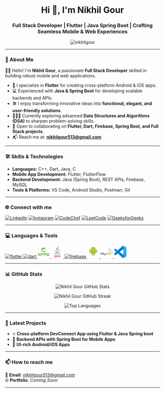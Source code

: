 <h1 align="center">Hi 👋, I'm Nikhil Gour</h1>
<h3 align="center">Full Stack Developer | Flutter | Java Spring Boot | Crafting Seamless Mobile & Web Experiences</h3>

<p align="center">
  <img src="https://komarev.com/ghpvc/?username=nikhilgour&label=Profile%20views&color=0e75b6&style=flat" alt="nikhilgour" />
</p>

---

### 🚀 About Me

👋🏻 Hello! I'm **Nikhil Gour**, a passionate **Full Stack Developer** skilled in building robust mobile and web applications.  

- 📱 I specialize in **Flutter** for creating cross-platform Android & iOS apps.  
- 💻 Experienced with **Java & Spring Boot** for developing scalable backends and APIs.  
- 🛠️ I enjoy transforming innovative ideas into **functional, elegant, and user-friendly solutions**.  
- 👨🏻‍💻 Currently exploring advanced **Data Structures and Algorithms (DSA)** to sharpen problem-solving skills.  
- 🤝 Open to collaborating on **Flutter, Dart, Firebase, Spring Boot, and Full Stack projects**.  
- 📬 Reach me at: **nikhilgour513@gmail.com**  

---

### 🛠 Skills & Technologies  

- **Languages:** C++, Dart, Java, C  
- **Mobile App Development:** Flutter, FlutterFlow  
- **Backend Development:** Java (Spring Boot), REST APIs, Firebase, MySQL  
- **Tools & Platforms:** VS Code, Android Studio, Postman, Git  

---

### 🌐 Connect with me

<p align="left">
<a href="https://linkedin.com/in/nikhil-gour-55737b229" target="_blank"><img src="https://img.shields.io/badge/LinkedIn-blue?style=for-the-badge&logo=linkedin" alt="LinkedIn" /></a>
<a href="https://instagram.com/_nikhilgour" target="_blank"><img src="https://img.shields.io/badge/Instagram-%23E4405F.svg?style=for-the-badge&logo=instagram&logoColor=white" alt="Instagram" /></a>
<a href="https://www.codechef.com/users/nikhilgour513" target="_blank"><img src="https://img.shields.io/badge/CodeChef-5B4638?style=for-the-badge&logo=codechef&logoColor=white" alt="CodeChef" /></a>
<a href="https://leetcode.com/nikhilgour513/" target="_blank"><img src="https://img.shields.io/badge/LeetCode-FFA116?style=for-the-badge&logo=leetcode&logoColor=black" alt="LeetCode" /></a>
<a href="https://auth.geeksforgeeks.org/user/nikhilgour" target="_blank"><img src="https://img.shields.io/badge/GeeksforGeeks-0F9D58?style=for-the-badge&logo=geeksforgeeks&logoColor=white" alt="GeeksforGeeks" /></a>
</p>

---

### 💻 Languages & Tools

<p align="left">
  <a href="https://flutter.dev" target="_blank" rel="noreferrer">
    <img src="https://www.vectorlogo.zone/logos/flutterio/flutterio-icon.svg" alt="flutter" width="40" height="40"/> 
  </a>
  <a href="https://dart.dev" target="_blank" rel="noreferrer">
    <img src="https://www.vectorlogo.zone/logos/dartlang/dartlang-icon.svg" alt="dart" width="40" height="40"/> 
  </a>
  <a href="https://spring.io/projects/spring-boot" target="_blank" rel="noreferrer">
    <img src="https://raw.githubusercontent.com/devicons/devicon/master/icons/spring/spring-original-wordmark.svg" alt="spring boot" width="40" height="40"/> 
  </a>
  <a href="https://www.java.com/" target="_blank" rel="noreferrer">
    <img src="https://raw.githubusercontent.com/devicons/devicon/master/icons/java/java-original-wordmark.svg" alt="java" width="40" height="40"/> 
  </a>
  <a href="https://firebase.google.com/" target="_blank" rel="noreferrer">
    <img src="https://www.vectorlogo.zone/logos/firebase/firebase-icon.svg" alt="firebase" width="40" height="40"/> 
  </a>
  <a href="https://developer.android.com" target="_blank" rel="noreferrer">
    <img src="https://raw.githubusercontent.com/devicons/devicon/master/icons/android/android-original-wordmark.svg" alt="android" width="40" height="40"/> 
  </a>
  <a href="https://www.mysql.com/" target="_blank" rel="noreferrer">
    <img src="https://raw.githubusercontent.com/devicons/devicon/master/icons/mysql/mysql-original-wordmark.svg" alt="mysql" width="40" height="40"/> 
  </a>
  <a href="https://code.visualstudio.com/" target="_blank" rel="noreferrer">
    <img src="https://raw.githubusercontent.com/devicons/devicon/master/icons/vscode/vscode-original.svg" alt="vscode" width="40" height="40"/> 
  </a>
</p>

---

### 📊 GitHub Stats  

<p align="center">
  <img src="https://github-readme-stats.vercel.app/api?username=nikhilgour&show_icons=true&theme=radical" alt="Nikhil Gour GitHub Stats"/>
</p>

<p align="center">
  <img src="https://github-readme-streak-stats.herokuapp.com/?user=nikhilgour&theme=radical" alt="Nikhil Gour GitHub Streak"/>
</p>

<p align="center">
  <img src="https://github-readme-stats.vercel.app/api/top-langs/?username=nikhilgour&layout=compact&theme=radical" alt="Top Languages"/>
</p>

---

### 📝 Latest Projects
- 🔥 **Cross-platform DevConnect App using Flutter & Java Spring boot**  
- 🚀 **Backend APIs with Spring Boot for Mobile Apps**  
- 📱 **UI-rich Android/iOS Apps** 

---

### 📫 How to reach me  
📧 **Email**: nikhilgour513@gmail.com  
🌐 **Portfolio**: *Coming Soon*  

---


